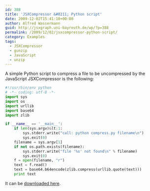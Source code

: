 ```yaml
---
id: 388
title: 'JSXCompressor &#8211; Python script'
date: 2009-12-02T15:41:10+00:00
author: Alfred Wassermann
guid: http://jsxgraph.uni-bayreuth.de/wp/?p=388
permalink: /2009/12/02/jsxcompressor-python-script/
category: Examples
tags:
  - JSXCompressor
  - gunzip
  - JavaScript
  - unzip
---
```

A simple Python script to compress a file to be uncompressed by the JavaScript JSXCompressor is the following:

```python
#!/usr/bin/env python
# -*- coding: utf-8 -*-
import sys
import os
import urllib
import base64
import zlib

if __name__ == '__main__':
    if len(sys.argv)&lt;1:
        sys.stderr.write("call: python compress.py filename\n")
        sys.exit(0) 
    filename = sys.argv[1]
    if not os.path.exists(filename):
        sys.stderr.write("file '%s' not found\n" % filename)
        sys.exit(0) 
    f = open(filename, "r")
    text = f.read()
    text = base64.b64encode(zlib.compress(urllib.quote(text)))
    print text
```

It can be [downloaded here](http://jsxgraph.uni-bayreuth.de/distrib/compress.py).